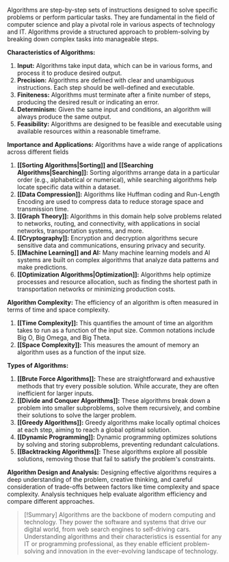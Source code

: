 Algorithms are step-by-step sets of instructions designed to solve specific problems or perform particular tasks. They are fundamental in the field of computer science and play a pivotal role in various aspects of technology and IT. Algorithms provide a structured approach to problem-solving by breaking down complex tasks into manageable steps.

**Characteristics of Algorithms:**
1. **Input:** Algorithms take input data, which can be in various forms, and process it to produce desired output.
2. **Precision:** Algorithms are defined with clear and unambiguous instructions. Each step should be well-defined and executable.
3. **Finiteness:** Algorithms must terminate after a finite number of steps, producing the desired result or indicating an error.
4. **Determinism:** Given the same input and conditions, an algorithm will always produce the same output.
5. **Feasibility:** Algorithms are designed to be feasible and executable using available resources within a reasonable timeframe.

**Importance and Applications:**
Algorithms have a wide range of applications across different fields
1. **[[Sorting Algorithms|Sorting]] and [[Searching Algorithms|Searching]]:** Sorting algorithms arrange data in a particular order (e.g., alphabetical or numerical), while searching algorithms help locate specific data within a dataset.
2. **[[Data Compression]]:** Algorithms like Huffman coding and Run-Length Encoding are used to compress data to reduce storage space and transmission time.
3. **[[Graph Theory]]:** Algorithms in this domain help solve problems related to networks, routing, and connectivity, with applications in social networks, transportation systems, and more.
4. **[[Cryptography]]:** Encryption and decryption algorithms secure sensitive data and communications, ensuring privacy and security.
5. **[[Machine Learning]] and AI:** Many machine learning models and AI systems are built on complex algorithms that analyze data patterns and make predictions.
6. **[[Optimization Algorithms|Optimization]]:** Algorithms help optimize processes and resource allocation, such as finding the shortest path in transportation networks or minimizing production costs.

**Algorithm Complexity:**
The efficiency of an algorithm is often measured in terms of time and space complexity.
1. **[[Time Complexity]]:** This quantifies the amount of time an algorithm takes to run as a function of the input size. Common notations include Big O, Big Omega, and Big Theta.
2. **[[Space Complexity]]:** This measures the amount of memory an algorithm uses as a function of the input size.

**Types of Algorithms:**
1. **[[Brute Force Algorithms]]:** These are straightforward and exhaustive methods that try every possible solution. While accurate, they are often inefficient for larger inputs.
2. **[[Divide and Conquer Algorithms]]:** These algorithms break down a problem into smaller subproblems, solve them recursively, and combine their solutions to solve the larger problem.
3. **[[Greedy Algorithms]]:** Greedy algorithms make locally optimal choices at each step, aiming to reach a global optimal solution.
4. **[[Dynamic Programming]]:** Dynamic programming optimizes solutions by solving and storing subproblems, preventing redundant calculations.
5. **[[Backtracking Algorithms]]:** These algorithms explore all possible solutions, removing those that fail to satisfy the problem's constraints.

**Algorithm Design and Analysis:**
Designing effective algorithms requires a deep understanding of the problem, creative thinking, and careful consideration of trade-offs between factors like time complexity and space complexity. Analysis techniques help evaluate algorithm efficiency and compare different approaches.

>[!Summary]
>Algorithms are the backbone of modern computing and technology. They power the software and systems that drive our digital world, from web search engines to self-driving cars. Understanding algorithms and their characteristics is essential for any IT or programming professional, as they enable efficient problem-solving and innovation in the ever-evolving landscape of technology.